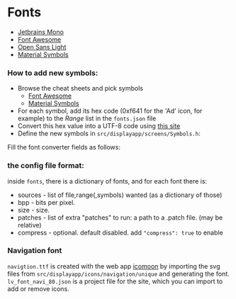 # Fonts

- [Jetbrains Mono](https://www.jetbrains.com/lp/mono/)
- [Font Awesome](https://fontawesome.com/v5/cheatsheet/free/solid)
- [Open Sans Light](https://fonts.google.com/specimen/Open+Sans)
- [Material Symbols](https://fonts.google.com/icons)

### How to add new symbols:

- Browse the cheat sheets and pick symbols
  - [Font Awesome](https://fontawesome.com/v5/cheatsheet/free/solid)
  - [Material Symbols](https://fonts.google.com/icons)
- For each symbol, add its hex code (0xf641 for the 'Ad' icon, for example) to the *Range* list in the `fonts.json` file
- Convert this hex value into a UTF-8 code
  using [this site](http://www.ltg.ed.ac.uk/~richard/utf-8.cgi?input=f185&mode=hex)
- Define the new symbols in `src/displayapp/screens/Symbols.h`:

Fill the font converter fields as follows:

### the config file format:

inside `fonts`, there is a dictionary of fonts,
and for each font there is:

- sources - list of file,range(,symbols) wanted (as a dictionary of those)
- bpp - bits per pixel.
- size - size.
- patches - list of extra "patches" to run: a path to a .patch file. (may be relative)
- compress - optional. default disabled. add `"compress": true` to enable

### Navigation font

`navigtion.ttf` is created with the web app [icomoon](https://icomoon.io/app) by importing the svg files from `src/displayapp/icons/navigation/unique` and generating the font. `lv_font_navi_80.json` is a project file for the site, which you can import to add or remove icons.
